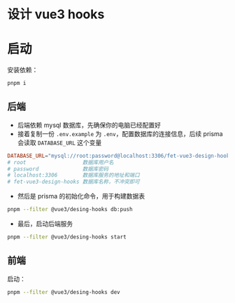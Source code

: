 # 设计 vue3 hooks

# 启动

安装依赖：

```sh
pnpm i
```

## 后端

- 后端依赖 mysql 数据库，先确保你的电脑已经配置好
- 接着复制一份 `.env.example` 为 `.env`，配置数据库的连接信息，后续 prisma 会读取 `DATABASE_URL` 这个变量

```conf
DATABASE_URL="mysql://root:password@localhost:3306/fet-vue3-design-hooks"
# root                  数据库用户名
# password              数据库密码
# localhost:3306        数据库服务的地址和端口
# fet-vue3-design-hooks 数据库名称，不冲突即可
```

- 然后是 prisma 的初始化命令，用于构建数据表

```sh
pnpm --filter @vue3/desing-hooks db:push
```

- 最后，启动后端服务

```sh
pnpm --filter @vue3/desing-hooks start
```

## 前端

启动：

```sh
pnpm --filter @vue3/desing-hooks dev
```
